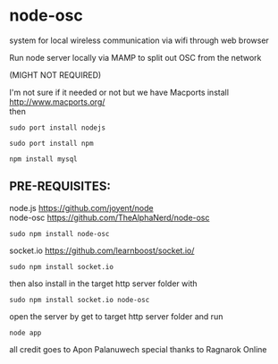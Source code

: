 node-osc
========

system for local wireless communication via wifi through web browser  

Run node server locally via MAMP to split out OSC from the network  

(MIGHT NOT REQUIRED)  

I'm not sure if it needed or not but we have Macports install  
http://www.macports.org/  
then

```
sudo port install nodejs

sudo port install npm

npm install mysql
```



PRE-REQUISITES: 
-----
node.js https://github.com/joyent/node  
node-osc https://github.com/TheAlphaNerd/node-osc
```
sudo npm install node-osc
```
socket.io https://github.com/learnboost/socket.io/
```
sudo npm install socket.io
```


then also install in the target http server folder with 
```
sudo npm install socket.io node-osc
```


open the server by get to target http server folder and run
```
node app
```


all credit goes to Apon Palanuwech
special thanks to Ragnarok Online
